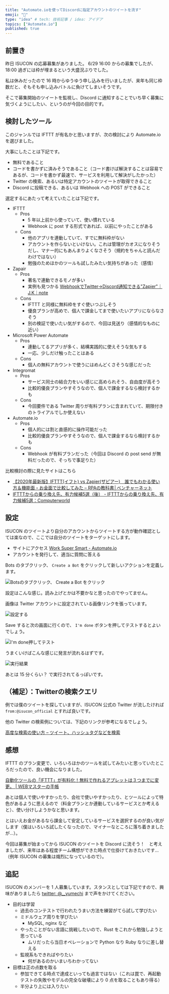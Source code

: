 ```yaml
---
title: "Automate.ioを使ってDiscordに指定アカウントのツイートを流す"
emoji: "🤖"
type: "idea" # tech: 技術記事 / idea: アイデア
topics: ["Automate.io"]
published: true
---
```


## 前置き

昨日 ISUCON の応募募集がありました。
6/29 16:00 からの募集でしたが、18:00 過ぎには枠が埋まるという大盛況ぶりでした。

私は休みだったので 16 時からゆうゆう申し込みを行いましたが、来年も同じ枠数だと、そもそも申し込みバトルに負けてしまいそうです。

そこで募集開始のツイートを監視し、Discord に通知することでいち早く募集に気づくようにしたい、というのが今回の目的です。

## 検討したツール

このジャンルでは IFTTT が有名かと思いますが、次の検討により Automate\.io を選びました。

大事にしたことは下記です。

* 無料であること
* コードを書かずに済みそうであること（コード書けば解決することは容易であるが、コードを書かず最速で、サービスを利用して解決がしたかった）
* Twitter の検索、あるいは特定アカウントのツイートが取得できること
* Discord に投稿できる、あるいは Webhook への POST ができること

選定するにあたって考えていたことは下記です。

* IFTTT
    * Pros
        * 5 年以上前から使っていて、使い慣れている
        * Webhook に post する形式であれば、以前にやったことがある
    * Cons
        * 他のアプリを連動していて、すでに無料枠がない
        * アカウントを作らないといけない。これは管理がカオスになりそうだし、マナー的にもあんまりよくなさそう（規約をちゃんと読んだわけではない）
        * 勉強のためほかのツールも試したみたい気持ちがあった（感情）
* Zapair
    * Pros
        * 著名で連動できるモノが多い
        * 実例も見つかる [WebhookでTwitter→Discord通知できる"Zapier"｜J.K｜note](https://note.com/project_j_k/n/ndebd26cb6189)
    * Cons
        * IFTTT と同様に無料枠をすぐ使いつぶしそう
        * 優良プランが高めで、個人で課金してまで使いたいアプリにならなさそう
        * 別の検証で使いたい気がするので、今回は見送り（感情的なものに近い）
* Microsoft Power Automate
    * Pros
        * 連動してるアプリが多く、結構実践的に使えそうな気もする
        * 一応、少しだけ触ったことはある
    * Cons
        * 個人の無料アカウントで使うにはめんどくさそうな感じだった
* Integromat
    * Pros
       * サービス同士の結合力をいい感じに高められそう、自由度が高そう
       * 比較的優良プランやすそうなので、個人で課金するなら検討するかも
    * Cons
        * 今回要件である Twitter 周りが有料プランに含まれていて、期限付きのトライアルでしか使えない
* Automate\.io
    * Pros
       * 個人的には割と直感的に操作可能だった
       * 比較的優良プランやすそうなので、個人で課金するなら検討するかも
    * Cons
        * Webhook が有料プランだった（今回は Discord の post send が無料だったので、そっちで事足りた）

比較検討の際に見たサイトはこちら

* [【2020年最新版】IFTTT(イフト) vs Zapier(ザピアー)　誰でもわかる使い方＆機能面・お金面で比較してみた – RPAの教科書│ベンチャーネット](https://www.venture-net.co.jp/rpa/ifttt-vs-zapier/)
* [IFTTTからの乗り換え先、有力候補5選（後） - IFTTTからの乗り換え先、有力候補5選：Computerworld](https://project.nikkeibp.co.jp/idg/atcl/19/00162/010800002/)

## 設定

ISUCON のツイートより自分のアカウントからツイートする方が動作確認としては楽なので、ここでは自分のツイートをターゲットにします。

* サイトにアクセス [Work Super Smart - Automate.io](https://automate.io/)
* アカウントを発行して、適当に質問に答える

Bots のタブクリック、 `Create a Bot` をクリックして新しいアクションを定義します。

![Botsのタブクリック、 `Create a Bot` をクリック](https://storage.googleapis.com/zenn-user-upload/8fc78fd885d17f96b9c0bc85.png)

設定はこんな感じ。読み上げとかは不要かなと思ったのでやってません。

画像は Twitter アカウントに設定されている画像リンクを張っています。

![設定する](https://storage.googleapis.com/zenn-user-upload/42f3e7932ea665695d6bc8f4.png)

Save すると次の画面に行くので、 `I'm done` ボタンを押してテストするとよいでしょう。

![I'm done押してテスト](https://storage.googleapis.com/zenn-user-upload/0b7d106883f0d54474fe845b.png)

うまくいけばこんな感じに発言が流れるはずです。

![実行結果](https://storage.googleapis.com/zenn-user-upload/5242f1dc8f32a22519337cab.png)

あとは 15 分くらい？ で実行されてるっぽいです。

## （補足）：Twitterの検索クエリ

例では僕のツイートを探していますが、ISUCON 公式の Twitter が流したければ `from:@isucon_official` とすれば良いです。

他の Twitter の検索例については、下記のリンクが参考になるでしょう。

[高度な検索の使い方 – ツイート、ハッシュタグなどを検索](https://help.twitter.com/ja/using-twitter/twitter-advanced-search)

## 感想

IFTTT のプラン変更で、いろいろほかのツールを試してみたいと思っていたところだったので、良い機会になりました。

[自動化ツールの「IFTTT」が有料化！無料で作れるアプレットは３つまでに変更。 | WEBマスターの手帳](https://homepage-reborn.com/2020/09/14/%E8%87%AA%E5%8B%95%E5%8C%96%E3%83%84%E3%83%BC%E3%83%AB%E3%81%AE%E3%80%8Cifttt%E3%80%8D%E3%81%8C%E6%9C%89%E6%96%99%E5%8C%96%EF%BC%81ifttt_pro/)

あとは個人で使いやすかったり、会社で使いやすかったり、とツールによって特色があるように思えるので（料金プランとか連動しているサービスとか考えると）、使い分けしようかなと思います。

とはいえお金があるなら課金して安定しているサービスを選択するのが良い気がします（僕はいろいろ試したくなったので、マイナーなところに落ち着きましたが…）。

今回は募集が始まってから ISUCON のツイートを Discord に流そう！　と考えましたが、来年はある程度チーム構想ができた時点で仕掛けておきたいです…（例年 ISUCON の募集は熾烈になっているので）。

## 追記

ISUCON のメンバーを 1 人募集しています。スタンスとしては下記ですので、興味がありましたら [twitter: @__yumechi](https://twitter.com/__yumechi) まで声をかけてください。

* 目的は学習
    * 過去のコンテストで行われたうまい方法を練習がてら試して学びたい
    * ミドルウェア周りを学びたい
        * MySQL, nginx など
    * やったことがない言語に挑戦したいので、Rust をこれから勉強しようと思っている
        * ムリだったら当日オペレーションで Python なり Ruby なりに差し替える
    * 監視系もできればやりたい
        * 何があるのかいまいちわかってない
* 目標は正の点数を取る
    * 参加できてる時点で達成といっても過言ではない（これは罠で、再起動テストの失敗やモデルの完全な破壊により 0 点を取ることもあり得る）
    * 半分より上には入りたい
